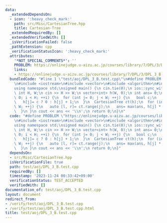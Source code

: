 ```yaml
---
data:
  _extendedDependsOn:
  - icon: ':heavy_check_mark:'
    path: src/Misc/CartesianTree.hpp
    title: Cartesian-Tree
  _extendedRequiredBy: []
  _extendedVerifiedWith: []
  _isVerificationFailed: false
  _pathExtension: cpp
  _verificationStatusIcon: ':heavy_check_mark:'
  attributes:
    '*NOT_SPECIAL_COMMENTS*': ''
    PROBLEM: https://onlinejudge.u-aizu.ac.jp/courses/library/7/DPL/3/DPL_3_B
    links:
    - https://onlinejudge.u-aizu.ac.jp/courses/library/7/DPL/3/DPL_3_B
  bundledCode: "#line 1 \"test/aoj/DPL_3_B.test.cpp\"\n#define PROBLEM \"https://onlinejudge.u-aizu.ac.jp/courses/library/7/DPL/3/DPL_3_B\"\
    \n#include <iostream>\n#include <vector>\n#include <algorithm>\n#include <src/Misc/CartesianTree.hpp>\n\
    using namespace std;\nsigned main() {\n cin.tie(0);\n ios::sync_with_stdio(0);\n\
    \ int H, W;\n cin >> H >> W;\n vector<int> h(W, 0);\n int ans= 0;\n for (int i=\
    \ 0; i < H; ++i) {\n  for (int j= 0; j < W; ++j) {\n   bool c;\n   cin >> c;\n\
    \   h[j]= c ? 0 : h[j] + 1;\n  }\n  CartesianTree ct(h);\n  for (int j= 0; j <\
    \ W; ++j) {\n   auto [l, r]= ct.range(j);\n   ans= max(ans, h[j] * (r - l));\n\
    \  }\n }\n cout << ans << '\\n';\n return 0;\n}\n"
  code: "#define PROBLEM \"https://onlinejudge.u-aizu.ac.jp/courses/library/7/DPL/3/DPL_3_B\"\
    \n#include <iostream>\n#include <vector>\n#include <algorithm>\n#include <src/Misc/CartesianTree.hpp>\n\
    using namespace std;\nsigned main() {\n cin.tie(0);\n ios::sync_with_stdio(0);\n\
    \ int H, W;\n cin >> H >> W;\n vector<int> h(W, 0);\n int ans= 0;\n for (int i=\
    \ 0; i < H; ++i) {\n  for (int j= 0; j < W; ++j) {\n   bool c;\n   cin >> c;\n\
    \   h[j]= c ? 0 : h[j] + 1;\n  }\n  CartesianTree ct(h);\n  for (int j= 0; j <\
    \ W; ++j) {\n   auto [l, r]= ct.range(j);\n   ans= max(ans, h[j] * (r - l));\n\
    \  }\n }\n cout << ans << '\\n';\n return 0;\n}"
  dependsOn:
  - src/Misc/CartesianTree.hpp
  isVerificationFile: true
  path: test/aoj/DPL_3_B.test.cpp
  requiredBy: []
  timestamp: '2023-11-24 00:33:42+09:00'
  verificationStatus: TEST_ACCEPTED
  verifiedWith: []
documentation_of: test/aoj/DPL_3_B.test.cpp
layout: document
redirect_from:
- /verify/test/aoj/DPL_3_B.test.cpp
- /verify/test/aoj/DPL_3_B.test.cpp.html
title: test/aoj/DPL_3_B.test.cpp
---
```

